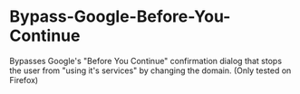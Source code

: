 # Bypass-Google-Before-You-Continue
Bypasses Google's "Before You Continue" confirmation dialog that stops the user from "using it's services" by changing the domain. (Only tested on Firefox)
